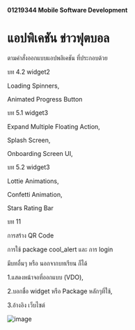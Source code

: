 **01219344 Mobile Software Development**
# แอปพิเคชัน ข่าวฟุตบอล

ตามคําสั่งออกแบบแอปพลิเคชัน ที่ประกอบด้วย

บท 4.2 widget2

Loading Spinners, 

Animated Progress Button

บท 5.1 widget3

Expand Multiple Floating Action,  

Splash Screen,

Onboarding Screen UI, 


บท 5.2 widget3

Lottie Animations, 

Confetti Animation, 

Stars Rating Bar 

บท 11

การสร้าง QR Code

การใช้ package cool_alert และ การ login

มีบทอื่นๆ หรือ นอกจากบทเรียน ก็ได้

1.แสดงหน้าจอที่ออกแบบ (VDO), 

2.บอกชื่อ widget หรือ Package หลักๆที่ใช้, 

3.อ้างอิง เว็บไซต์

![image](https://github.com/user-attachments/assets/181bfc2c-4d1d-44d8-ad7f-a869df74a877)

